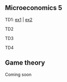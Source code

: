 
## Microeconomics 5

TD1: [ex1](https://mybinder.org/v2/gh/antoine-jacquet/mybinder/5c4d7705b0d4d5a104f606d4a912223af32f13b1?filepath=Teaching%2FMicro%C3%A9conomie%205%2Fmicro5-TD1-ex1.ipynb
) \| [ex2](https://mybinder.org/v2/gh/antoine-jacquet/mybinder/5c4d7705b0d4d5a104f606d4a912223af32f13b1?filepath=Teaching%2FMicro%C3%A9conomie%205%2Fmicro5-TD1-ex1.ipynb
)

TD2

TD3

TD4


## Game theory

Coming soon

